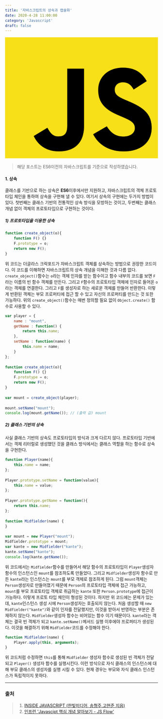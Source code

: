 ```yaml
---
title: '자바스크립트의 상속과 캡슐화'
date: 2020-4-28 11:00:00
category: 'Javascript'
draft: false
---
```


![자바스크립트](./images/image-20200409103446799.png)

> 해당 포스트는 ES6이전의 자바스크립트를 기준으로 작성하였습니다.



#### 1. 상속

클래스를 기반으로 하는 상속은 **ES6**이후에서만 지원하고, 자바스크립트의 객체 프로토타입 체인을 통하여 상속을 구현해 낼 수 있다. 여기서 상속의 구현에는 두가지 방법이 있다. 첫번째는 클래스 기반의 전통적인 상속 방식을 모방하는 것이고, 두번째는 클래스 개념 없이 객체의 프로토타입으로 구현하는 것이다. 



##### 1) 프로토타입을 이용한 상속

```javascript
function create_object(o){
	function F() {}
	F.prototype = o;
	return new F();
}
```

위 코드는 더글라스 크락포드가 자바스크립트 객체를 상속하는 방법으로 권장한 코드이다. 이 코드를 이해하면 자바스크립트의 상속 개념을 이해한 것과 다름 없다. `create_object()`함수는 `o`라는 객체 인자를 받는 함수이고 함수 내부의 코드를 보면 `F`라는 이름의 빈 함수 객체를 만든다. 그리고 `F`함수의 프로토타입 객체에 인자로 들어온 `o`라는 객체를 연결한다.  그리고 `F`를 생성자로 하는 새로운 객체를 만들어 반환한다. 이렇게 반환된 객체는 부모 프로퍼티에 접근 할 수 있고 자신의 프로퍼티를 만드는 것 또한 가능하다. 위의 `create_object()`함수는 매번 정의할 필요 없이 `Object.create()` 함수로 사용할 수 있다. 

```javascript
var player = {
    name : "mount",
    getName : function() {
        return this.name;
    },
    setName : function(name) {
        this.name = name;
    }
};

function create_object(o){
	function F() {}
	F.prototype = o;
	return new F();
}

var mount = create_object(player);

mount.setName("mount");
console.log(mount.getName()); // (출력 값) mount
```



##### 2) 클래스 기반의 상속

사실 클래스 기반의 상속도 프로토타입의 방식과 크게 다르지 않다. 프로토타입 기반에서는 객체 리터럴로 생성했던 것을 클래스 방식에서는 클래스 역할을 하는 함수로 상속을 구현한다.

```javascript
function Player(name){
	this.name = name;
};

Player.prototype.setName = function(value){
    this.name = value;
};

Player.prototype.getName = function(){
    return this.name;
};

function Midfielder(name) { 
}

var mount = new Player("mount");
Midfielder.prototype = mount;
var kante = new Midfielder("kante");
kante.setName("kante");
console.log(kante.getName());
```

위 코드에서는 `Midfielder`함수를 만들어서 해당 함수의 프로토타입이 `Player`생성자 함수의 인스턴스인 `mount`를 참조하도록 만들었다. 그리고 `Midfielder`생성자 함수로 만든 `kante`라는 인스턴스는 `mount`를 부모 객체로 참조하게 된다. 그럼 `mount`객체는 `Person`생성자로 만들어졌기 때문에 `Person`의 프로토타입 객체에 접근 가능하고, `mount`를 부모 프로토타입 객체로 취급하는 `kante` 또한 `Person.prototype`에 접근이 가능하다. 이렇게 프로토 타입 체인이 형성된 것이다. 하지만 위 코드에는 문제가 있는데, `kante`인스턴스 생성 시에 `Person`생성자는 호출되지 않는다. 처음 생성할 때 `new Midfielder("kante")`와 같이 인자를 전달했지만,  이것을 받아서 반영하는 부분은 존재하지 않는다. `Midfielder`생성자 함수는 비어있는 함수 이기 때문이다.  `kante`라는 객체는 결국 빈 객체가 되고 `kante.setName()`메서드 실행 이후에야 프로퍼티가 생성된다. 이것을 해결하기 위해 `Midfielder`코드를 수정해야 한다.

```javascript
function Midfielder(name) {
	Player.apply(this, arguments);
}
```

위 코드처럼 수정하면 `this`를 통해 `Midfielder` 생성자 함수로 생성된 빈 객체가 전달되고 `Player()` 생성자 함수를 실행시킨다. 이런 방식으로 자식 클래스의 인스턴스에 대해 부모 클래스의 생성자를 실행 시킬 수 있다. 현재 경우는 부모와 자식 클래스 인스턴스가 독립적이지 못하다. 





---



### 출처

> 1. [INSIDE JAVASCRIPT (한빛미디어, 송형주,고현준 지음)](https://book.naver.com/bookdb/book_detail.nhn?bid=7400243)
> 2. [인프런 'Javascipt 핵심 개념 알아보기 - JS Flow'](https://www.inflearn.com/course/핵심개념-javascript-flow/)


